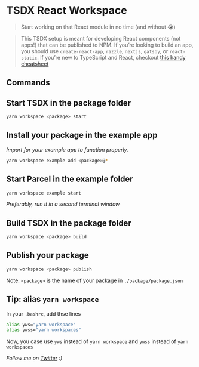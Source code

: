 # TSDX React Workspace
> Start working on that React module in no time (and without 😭)

> This TSDX setup is meant for developing React components (not apps!) that can be published to NPM. If you’re looking to build an app, you should use `create-react-app`, `razzle`, `nextjs`, `gatsby`, or `react-static`.
> If you’re new to TypeScript and React, checkout [this handy cheatsheet](https://github.com/sw-yx/react-typescript-cheatsheet/)

## Commands

## Start TSDX in the package folder

```Bash
yarn workspace <package> start
```

## Install your package in the example app
_Import for your example app to function properly._

```Bash
yarn workspace example add <package>@*
```

## Start Parcel in the example folder

```Bash
yarn workspace example start
```

_Preferably, run it in a second terminal window_

## Build TSDX in the package folder

```Bash
yarn workspace <package> build
```

## Publish your package

```Bash
yarn workspace <package> publish
```

Note: `<package>` is the name of your package in `./package/package.json`

## Tip: alias `yarn workspace`

In your `.bashrc`, add thse lines

```Bash
alias yws="yarn workspace"
alias ywss="yarn workspaces"
```

Now, you case use `yws` instead of `yarn workspace` and `ywss` instead of `yarn workspaces`

_Follow me on [Twitter](https://twitter.com/imedadel_) :)_
